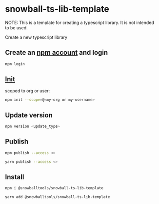 # snowball-ts-lib-template

NOTE: This is a template for creating a typescript library. It is not intended to be used.

Create a new typescript library

## Create an [npm account](https://www.npmjs.com) and login

```sh
npm login
```

## [Init](https://docs.npmjs.com/creating-and-publishing-scoped-public-packages)

scoped to org or user:
```sh
npm init --scope=@<my-org or my-username>
``` 

## Update version

```sh
npm version <update_type>
```

## Publish

```sh
npm publish --access <>
```

```sh
yarn publish --access <>
```

## Install

```sh
npm i @snowballtools/snowball-ts-lib-template
```

```sh
yarn add @snowballtools/snowball-ts-lib-template
```
